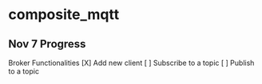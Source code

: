 # composite_mqtt

## Nov 7 Progress

Broker Functionalities
[X] Add new client
[ ] Subscribe to a topic
[ ] Publish to a topic
